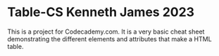 # Table-CS Kenneth James 2023

This is a project for Codecademy.com. It is a very basic cheat sheet demonstrating the different elements and attributes that make a HTML table.
